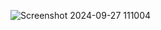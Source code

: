 ![Screenshot 2024-09-27 111004](https://github.com/user-attachments/assets/d1f90183-b638-4e91-beca-0a94d6ce9283)
